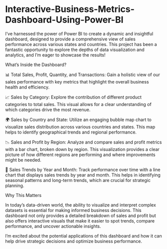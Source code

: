 # Interactive-Business-Metrics-Dashboard-Using-Power-BI
I’ve harnessed the power of Power BI to create a dynamic and insightful dashboard, designed to provide a comprehensive view of sales performance across various states and countries. This project has been a fantastic opportunity to explore the depths of data visualization and analytics, and I’m eager to showcase the results!



What’s Inside the Dashboard?

📊 Total Sales, Profit, Quantity, and Transactions: Gain a holistic view of our sales performance with key metrics that highlight the overall business health and efficiency.



📈 Sales by Category: Explore the contribution of different product categories to total sales. This visual allows for a clear understanding of which categories drive the most revenue.



🌍 Sales by Country and State: Utilize an engaging bubble map chart to visualize sales distribution across various countries and states. This map helps to identify geographical trends and regional performance.



📉 Sales and Profit by Region: Analyze and compare sales and profit metrics with a bar chart, broken down by region. This visualization provides a clear picture of how different regions are performing and where improvements might be needed.



📅 Sales Trends by Year and Month: Track performance over time with a line chart that displays sales trends by year and month. This helps in identifying seasonal patterns and long-term trends, which are crucial for strategic planning.



Why This Matters

In today’s data-driven world, the ability to visualize and interpret complex datasets is essential for making informed business decisions. This dashboard not only provides a detailed breakdown of sales and profit but also offers interactive visuals that make it easier to spot trends, compare performance, and uncover actionable insights.



I’m excited about the potential applications of this dashboard and how it can help drive strategic decisions and optimize business performance.
